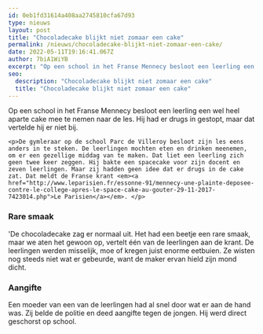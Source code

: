```yaml
---
id: 0eb1fd31614a408aa2745810cfa67d93
type: nieuws
layout: post
title: "Chocoladecake blijkt niet zomaar een cake"
permalink: /nieuws/chocoladecake-blijkt-niet-zomaar-een-cake/
date: 2022-05-11T19:16:41.067Z
author: 7biA1WiYB
excerpt: "Op een school in het Franse Mennecy besloot een leerling een wel heel aparte cake mee te nemen naar de les. Hij had er drugs in gestopt, maar dat vertelde hij er niet bij.   "
seo:
  description: "Chocoladecake blijkt niet zomaar een cake"
  title: "Chocoladecake blijkt niet zomaar een cake"
---
```

Op een school in het Franse Mennecy besloot een leerling een wel heel aparte cake mee te nemen naar de les. Hij had er drugs in gestopt, maar dat vertelde hij er niet bij.   

    <p>De gymleraar op de school Parc de Villeroy besloot zijn les eens anders in te steken. De leerlingen mochten eten en drinken meenemen, om er een gezellige middag van te maken. Dat liet een leerling zich geen twee keer zeggen. Hij bakte een spacecake voor zijn docent en zeven leerlingen. Maar zij hadden geen idee dat er drugs in de cake zat. Dat meldt de Franse krant <em><a href="http://www.leparisien.fr/essonne-91/mennecy-une-plainte-deposee-contre-le-college-apres-le-space-cake-au-gouter-29-11-2017-7423014.php">Le Parisien</a></em>. </p>
<h3>Rare smaak</h3>
<p>'De chocoladecake zag er normaal uit. Het had een beetje een rare smaak, maar we aten het gewoon op, vertelt één van de leerlingen aan de krant. De leerlingen werden misselijk, moe of kregen juist enorme eetbuien. Ze wisten nog steeds niet wat er gebeurde, want de maker ervan hield zijn mond dicht.</p>
<h3>Aangifte</h3>
<p>Een moeder van een van de leerlingen had al snel door wat er aan de hand was. Zij belde de politie en deed aangifte tegen de jongen. Hij werd direct geschorst op school. </p>  
